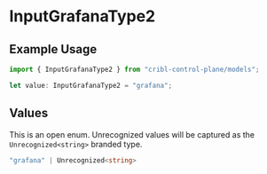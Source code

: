 # InputGrafanaType2

## Example Usage

```typescript
import { InputGrafanaType2 } from "cribl-control-plane/models";

let value: InputGrafanaType2 = "grafana";
```

## Values

This is an open enum. Unrecognized values will be captured as the `Unrecognized<string>` branded type.

```typescript
"grafana" | Unrecognized<string>
```